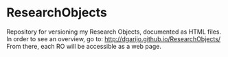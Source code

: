 # ResearchObjects
Repository for versioning my Research Objects, documented as HTML files.
In order to see an overview, go to: http://dgarijo.github.io/ResearchObjects/
From there, each RO will be accessible as a web page.
